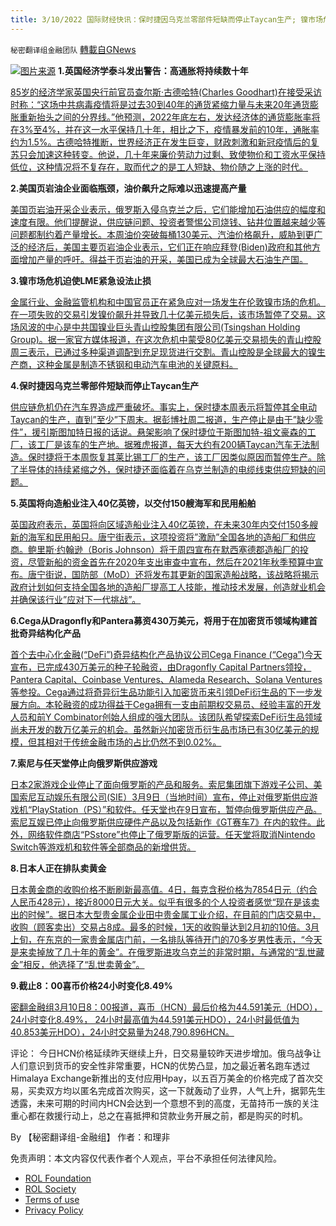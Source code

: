 ```yaml
---
title: 3/10/2022 国际财经快讯：保时捷因乌克兰零部件短缺而停止Taycan生产; 镍市场危机迫使LME紧急设法止损
---
```

`秘密翻译组金融团队` [轉載自GNews](https://gnews.org/zh-hans/2137449/)

![](https://assets.gnews.org/wp-content/uploads/2022/03/20220310-2.jpg)[图片来源](https://www.zerohedge.com/markets/porsche-halts-taycan-production-due-shortage-parts-ukraine)
**1.英国经济学泰斗发出警告：高通胀将持续数十年**

[85岁的经济学家英国央行前官员查尔斯·古德哈特(Charles Goodhart)在接受采访时称：“这场中共病毒疫情将是过去30到40年的通货紧缩力量与未来20年通货膨胀重新抬头之间的分界线。”他预测，2022年底左右，发达经济体的通货膨胀率将在3%至4%，并在这一水平保持几十年，相比之下，疫情暴发前的10年，通胀率约为1.5%。古德哈特推断，世界经济正在发生巨变，财政刺激和新冠疫情后的复苏只会加速这种转变。他说，几十年来廉价劳动力过剩、致使物价和工资水平保持低位，这种情况将不复存在，取而代之的是工人短缺、物价随之上涨的时代。](https://cn.wsj.com/articles/%E8%8B%B1%E5%9B%BD%E7%BB%8F%E6%B5%8E%E5%AD%A6%E6%B3%B0%E6%96%97%E5%8F%91%E5%87%BA%E8%AD%A6%E5%91%8A-%E9%AB%98%E9%80%9A%E8%83%80%E5%B0%86%E6%8C%81%E7%BB%AD%E6%95%B0%E5%8D%81%E5%B9%B4-11646892071)

**2.美国页岩油企业面临瓶颈，油价飙升之际难以迅速提高产量**

[美国页岩油开采企业表示，俄罗斯入侵乌克兰之后，它们能增加石油供应的幅度和速度有限。他们提醒说，供应链问题、投资者警惕公司烧钱、钻井位置越来越少等问题都制约着产量增长。本周油价突破每桶130美元、汽油价格飙升，威胁到更广泛的经济后，美国主要页岩油企业表示，它们正在响应拜登(Biden)政府和其他方面增加产量的呼吁。得益于页岩油的开采，美国已成为全球最大石油生产国。](https://cn.wsj.com/articles/%E7%BE%8E%E5%9B%BD%E9%A1%B5%E5%B2%A9%E6%B2%B9%E4%BC%81%E4%B8%9A%E9%9D%A2%E4%B8%B4%E7%93%B6%E9%A2%88-%E6%B2%B9%E4%BB%B7%E9%A3%99%E5%8D%87%E4%B9%8B%E9%99%85%E9%9A%BE%E4%BB%A5%E8%BF%85%E9%80%9F%E6%8F%90%E9%AB%98%E4%BA%A7%E9%87%8F-11646904382)

**3.镍市场危机迫使LME紧急设法止损**

[金属行业、金融监管机构和中国官员正在紧急应对一场发生在伦敦镍市场的危机。在一项失败的交易引发镍价飙升并导致几十亿美元损失后，该市场暂停了交易。这场风波的中心是中共国镍业巨头青山控股集团有限公司(Tsingshan Holding Group)。据一家官方媒体报道，在这次危机中蒙受80亿美元交易损失的青山控股周三表示，已通过多种渠道调配到充足现货进行交割。青山控股是全球最大的镍生产商，这种金属是制造不锈钢和电动汽车电池的关键原料。](https://cn.wsj.com/articles/%E9%95%8D%E5%B8%82%E5%9C%BA%E5%8D%B1%E6%9C%BA%E8%BF%AB%E4%BD%BFlme%E7%B4%A7%E6%80%A5%E8%AE%BE%E6%B3%95%E6%AD%A2%E6%8D%9F-11646884872)

**4.保时捷因乌克兰零部件短缺而停止Taycan生产**

[供应链危机仍在汽车界造成严重破坏。事实上，保时捷本周表示将暂停其全电动Taycan的生产，直到”至少”下周末。据彭博社周二报道，生产停止是由于”缺少零件”，援引斯图加特日报的话说。悬架影响了保时捷位于斯图加特-祖文豪森的工厂，该工厂是该车的生产地。据雅虎报道，每天大约有200辆Taycan汽车无法制造。保时捷将于本周恢复其莱比锡工厂的生产，该工厂因类似原因而暂停生产。除了半导体的持续紧缩之外，保时捷还面临着在乌克兰制造的电缆线束供应短缺的问题。](https://www.zerohedge.com/markets/porsche-halts-taycan-production-due-shortage-parts-ukraine)

**5.英国将向造船业注入40亿英镑，以交付150艘海军和民用船舶**

[英国政府表示，英国将向区域造船业注入40亿英镑，在未来30年内交付150多艘新的海军和民用船只。唐宁街表示，这项投资将”激励”全国各地的造船厂和供应商。鲍里斯·约翰逊（Boris Johnson）将于周四宣布在默西塞德郡造船厂的投资，尽管新船的资金首先在2020年支出审查中宣布，然后在2021年秋季预算中宣布。唐宁街说，国防部（MoD）还将发布其更新的国家造船战略，该战略将揭示政府计划如何支持全国各地的造船厂提高工人技能，推动技术发展，创造就业机会并确保该行业”应对下一代挑战”。](https://news.sky.com/story/uk-to-inject-4-billion-into-shipbuilding-to-deliver-150-naval-and-civil-vessels-12561973)

**6.Cega从Dragonfly和Pantera募资430万美元，将用于在加密货币领域构建首批奇异结构化产品**

[首个去中心化金融(“DeFi”)奇异结构化产品协议公司Cega Finance (“Cega”)今天宣布，已完成430万美元的种子轮融资，由Dragonfly Capital Partners领投，Pantera Capital、Coinbase Ventures、Alameda Research、Solana Ventures等参投。Cega通过将奇异衍生品功能引入加密货币来引领DeFi衍生品的下一步发展方向。本轮融资的成功得益于Cega拥有一支由前期权交易员、经验丰富的开发人员和前Y Combinator创始人组成的强大团队。该团队希望探索DeFi衍生品领域尚未开发的数万亿美元的机会。虽然新兴加密货币衍生品市场已有30亿美元的规模，但其相对于传统金融市场的占比仍然不到0.02%。](http://www.businesswirechina.com/zh/news/49850.html)

**7.索尼与任天堂停止向俄罗斯供应游戏**

[日本2家游戏企业停止了面向俄罗斯的产品和服务。索尼集团旗下游戏子公司、美国索尼互动娱乐有限公司(SIE）3月9日（当地时间）宣布，停止对俄罗斯供应游戏机“PlayStation（PS）”和软件。任天堂也在9日宣布，暂停向俄罗斯供应产品。索尼互娱已停止向俄罗斯供应硬件产品以及包括新作《GT赛车7》在内的软件。此外，网络软件商店“PSstore”也停止了俄罗斯版的运营。任天堂将取消Nintendo Switch等游戏机和软件等全部商品的新增供货。](https://cn.nikkei.com/industry/itelectric-appliance/47895-2022-03-10-14-16-51.html)

**8.日本人正在排队卖黄金**

[日本黄金商的收购价格不断刷新最高值。4日，每克含税价格为7854日元（约合人民币428元），接近8000日元大关。似乎有很多的个人投资者感觉“现在是该卖出的时候”。据日本大型贵金属企业田中贵金属工业介绍，在目前的门店交易中，收购（顾客卖出）交易占8成。最多的时候，1天的收购量达到2月初的10倍。3月上旬，在东京的一家贵金属店门前，一名排队等待开门的70多岁男性表示，“今天是来卖掉放了几十年的黄金”。在俄罗斯进攻乌克兰的非常时期，与通常的“乱世藏金”相反，他选择了“乱世卖黄金”。](https://cn.nikkei.com/politicsaeconomy/politicsasociety/47876-2022-03-10-05-02-00.html)

**9.截止8：00喜币价格24小时变化8.49%**

[密翻金融组3月10日8：00报道，喜币（HCN）最后价格为44.591美元（HDO），24小时变化8.49%， 24小时最高值为44.591美元HDO），24小时最低值为40.853美元HDO），24小时交易量为248,790.896HCN。](https://himalaya.exchange/trading?coinpair=HCN/HDO)

评论： 今日HCN价格延续昨天继续上升，日交易量较昨天进步增加。俄乌战争让人们意识到货币的安全性非常重要，HCN的优势凸显，加之最近著名跑车透过Himalaya Exchange新推出的支付应用Hpay，以五百万美金的价格完成了首次交易，买卖双方均以匿名完成首次购买，这一下就轰动了业界，人气上升，据郭先生透露，未来可期的时间内HCN会达到一个意想不到的高度，无苗持币一族的关注重心都在救援行动上，总之在喜抵押和贷款业务开展之前，都是购买的时机。

By 【秘密翻译组-金融组】
作者：和理非

 

免责声明：本文内容仅代表作者个人观点，平台不承担任何法律风险。

- [ROL Foundation](https://rolfoundation.org/)
- [ROL Society](https://rolsociety.org/)
- [Terms of use](https://gnews.org/terms-of-use-3/)
- [Privacy Policy](https://gnews.org/privacy-policy/)
